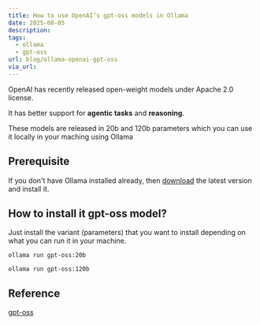 ```yaml
---
title: How to use OpenAI’s gpt-oss models in Ollama
date: 2025-08-05
description: 
tags:
  - ollama
  - gpt-oss
url: blog/ollama-openai-gpt-oss
via_url:
---
```

OpenAI has recently released open-weight models under Apache 2.0 license. 

It has better support for **agentic tasks** and **reasoning**.

These models are released in 20b and 120b parameters which you can use it locally in your maching using Ollama

## Prerequisite
If you don't have Ollama installed already, then [download](https://ollama.com/download) the latest version and install it.
## How to install it gpt-oss model?
Just install the variant (parameters) that you want to install depending on what you can run it in your machine.

```shell
ollama run gpt-oss:20b
```

```shell
ollama run gpt-oss:120b
```
## Reference
[gpt-oss](https://ollama.com/library/gpt-oss)